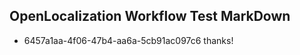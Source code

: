## OpenLocalization Workflow Test MarkDown
* 6457a1aa-4f06-47b4-aa6a-5cb91ac097c6 thanks!

<!--HONumber=Aug16_HO3-->


